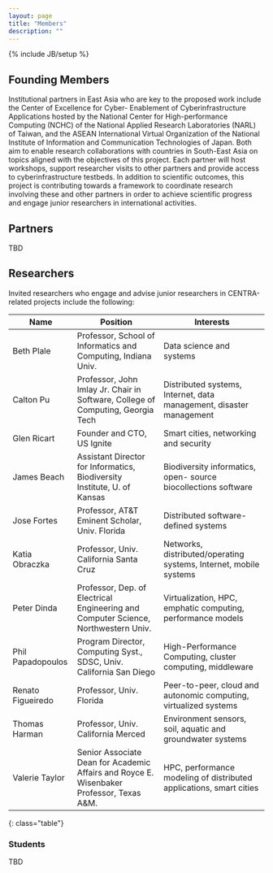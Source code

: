 ```yaml
---
layout: page
title: "Members"
description: ""
---
```

{% include JB/setup %}

## Founding Members

Institutional partners in East Asia who are key to the proposed work include the Center of Excellence for Cyber-  Enablement of Cyberinfrastructure Applications hosted by the National Center for High-performance Computing (NCHC) of the National Applied Research Laboratories (NARL) of Taiwan, and the ASEAN International Virtual Organization of the National Institute of Information and Communication Technologies of Japan. Both aim to enable research collaborations with countries in South-East Asia on topics aligned with the objectives of this project. Each partner will host workshops, support researcher visits to other partners and provide access to cyberinfrastructure testbeds. In addition to scientific outcomes, this project is contributing towards a framework to coordinate research involving these and other partners in order to achieve scientific progress and engage junior researchers in international activities.

## Partners

TBD

## Researchers

Invited researchers who engage and advise junior researchers in CENTRA-related projects include the following:

Name  | Position  | Interests |
------------------- |---------------------------------------------------------------------------------------- |--------------------- |
Beth Plale          |Professor, School of Informatics and Computing, Indiana Univ.                            |Data science and systems
Calton Pu	    |Professor, John Imlay Jr. Chair in Software, College of Computing, Georgia Tech	      |Distributed systems, Internet, data management, disaster management
Glen Ricart	    |Founder and CTO, US Ignite								      |Smart cities, networking and security
James Beach	    |Assistant Director for Informatics, Biodiversity Institute, U. of Kansas		      |Biodiversity informatics, open- source biocollections software
Jose Fortes	    |Professor, AT&T Eminent Scholar, Univ. Florida					      |Distributed software-defined systems
Katia Obraczka	    |Professor, Univ. California Santa Cruz						      |Networks, distributed/operating systems, Internet, mobile systems 
Peter Dinda	    |Professor, Dep. of Electrical Engineering and Computer Science, Northwestern Univ.	      |Virtualization, HPC, emphatic computing, performance models
Phil Papadopoulos   |Program Director, Computing Syst., SDSC, Univ. California San Diego		      |High-Performance Computing, cluster computing, middleware
Renato Figueiredo   |Professor, Univ. Florida								      |Peer-to-peer, cloud and autonomic computing, virtualized systems 
Thomas Harman	    |Professor, Univ. California Merced							      |Environment sensors, soil, aquatic and groundwater systems
Valerie Taylor      |Senior Associate Dean for Academic Affairs and Royce E. Wisenbaker Professor, Texas A&M. |HPC, performance modeling of distributed applications, smart cities
{: class="table"}

### Students

TBD
